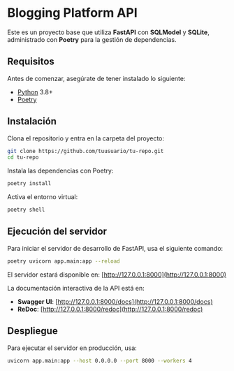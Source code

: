 # Blogging Platform API

Este es un proyecto base que utiliza **FastAPI** con **SQLModel** y **SQLite**, administrado con **Poetry** para la gestión de dependencias.

## Requisitos

Antes de comenzar, asegúrate de tener instalado lo siguiente:

- [Python](https://www.python.org/) 3.8+
- [Poetry](https://python-poetry.org/docs/#installation)

## Instalación

Clona el repositorio y entra en la carpeta del proyecto:

```bash
git clone https://github.com/tuusuario/tu-repo.git
cd tu-repo
```

Instala las dependencias con Poetry:

```bash
poetry install
```

Activa el entorno virtual:

```bash
poetry shell
```

## Ejecución del servidor

Para iniciar el servidor de desarrollo de FastAPI, usa el siguiente comando:

```bash
poetry uvicorn app.main:app --reload
```

El servidor estará disponible en: [http://127.0.0.1:8000](http://127.0.0.1:8000)

La documentación interactiva de la API está en:

- **Swagger UI**: [http://127.0.0.1:8000/docs](http://127.0.0.1:8000/docs)
- **ReDoc**: [http://127.0.0.1:8000/redoc](http://127.0.0.1:8000/redoc)

## Despliegue

Para ejecutar el servidor en producción, usa:

```bash
uvicorn app.main:app --host 0.0.0.0 --port 8000 --workers 4
```
